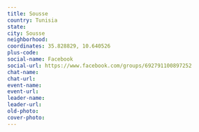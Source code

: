 ```yaml
---
title: Sousse
country: Tunisia
state: 
city: Sousse
neighborhood: 
coordinates: 35.828829, 10.640526
plus-code:
social-name: Facebook
social-url: https://www.facebook.com/groups/692791100897252
chat-name:
chat-url:
event-name:
event-url:
leader-name:
leader-url:
old-photo: 
cover-photo:
---
```


